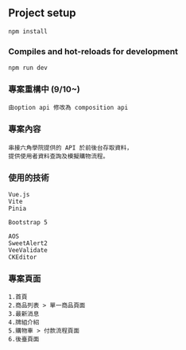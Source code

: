 ## Project setup
```
npm install
```
### Compiles and hot-reloads for development
```
npm run dev
```

### 專案重構中 (9/10~)
```
由option api 修改為 composition api
```
### 專案內容
```
串接六角學院提供的 API 於前後台存取資料，
提供使用者資料查詢及模擬購物流程。
```
### 使用的技術
```
Vue.js
Vite
Pinia

Bootstrap 5

AOS
SweetAlert2
VeeValidate
CKEditor
```
### 專案頁面 
```
1.首頁
2.商品列表 > 單一商品頁面
3.最新消息
4.牌組介紹 
5.購物車 > 付款流程頁面 
6.後臺頁面
```